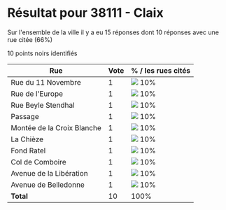 # Résultat pour 38111 - Claix

Sur l'ensemble de la ville il y a eu 15 réponses dont 10 réponses avec une rue citée (66%)

10 points noirs identifiés

| Rue | Vote | % / les rues cités|
|-----|------|-------------------|
| Rue du 11 Novembre | 1 | <img src="../../img/bar_10.gif" />&nbsp;10%|
| Rue de l'Europe | 1 | <img src="../../img/bar_10.gif" />&nbsp;10%|
| Rue Beyle Stendhal | 1 | <img src="../../img/bar_10.gif" />&nbsp;10%|
| Passage | 1 | <img src="../../img/bar_10.gif" />&nbsp;10%|
| Montée de la Croix Blanche | 1 | <img src="../../img/bar_10.gif" />&nbsp;10%|
| La Chièze | 1 | <img src="../../img/bar_10.gif" />&nbsp;10%|
| Fond Ratel | 1 | <img src="../../img/bar_10.gif" />&nbsp;10%|
| Col de Comboire | 1 | <img src="../../img/bar_10.gif" />&nbsp;10%|
| Avenue de la Libération | 1 | <img src="../../img/bar_10.gif" />&nbsp;10%|
| Avenue de Belledonne | 1 | <img src="../../img/bar_10.gif" />&nbsp;10%|
| **Total** | 10 | 100%|
